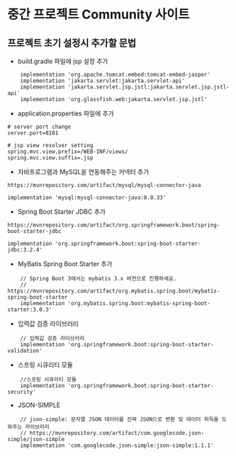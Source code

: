 # 중간 프로젝트 Community 사이트

## 프로젝트 초기 설정시 추가할 문법
- build.gradle 파일에 jsp 설정 추가
```
    implementation 'org.apache.tomcat.embed:tomcat-embed-jasper'
    implementation 'jakarta.servlet:jakarta.servlet-api'
    implementation 'jakarta.servlet.jsp.jstl:jakarta.servlet.jsp.jstl-api'
    implementation 'org.glassfish.web:jakarta.servlet.jsp.jstl'
```

- application.properties 파일에 추가
```
# server port change
server.port=8181

# jsp view resolver setting
spring.mvc.view.prefix=/WEB-INF/views/
spring.mvc.view.suffix=.jsp
```

- 자바프로그램과 MySQL을 연동해주는 커넥터 추가
```
https://mvnrepository.com/artifact/mysql/mysql-connector-java

implementation 'mysql:mysql-connector-java:8.0.33'
```

- Spring Boot Starter JDBC 추가
```
https://mvnrepository.com/artifact/org.springframework.boot/spring-boot-starter-jdbc

implementation 'org.springframework.boot:spring-boot-starter-jdbc:3.2.4'

```

- MyBatis Spring Boot Starter 추가
```
	// Spring Boot 3에서는 mybatis 3.x 버전으로 진행하세요.
	// https://mvnrepository.com/artifact/org.mybatis.spring.boot/mybatis-spring-boot-starter
	implementation 'org.mybatis.spring.boot:mybatis-spring-boot-starter:3.0.3'
```
- 입력값 검증 라이브러리
```
    // 입력값 검증 라이브러리
    implementation 'org.springframework.boot:spring-boot-starter-validation'
```
- 스프링 시큐리티 모듈
```
    //스프링 시큐리티 모듈
    implementation 'org.springframework.boot:spring-boot-starter-security'
```
- JSON-SIMPLE
```
	// json-simple: 문자열 JSON 데이터를 진짜 JSON으로 변환 및 데이터 취득을 도와주는 라이브러리
	// https://mvnrepository.com/artifact/com.googlecode.json-simple/json-simple
	implementation 'com.googlecode.json-simple:json-simple:1.1.1'
```









